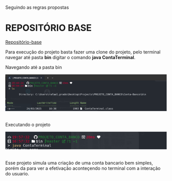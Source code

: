 Seguindo as regras propostas 

# REPOSITÓRIO BASE
[Repositório-base](https://github.com/digitalinnovationone/trilha-java-basico/tree/main/desafios/sintaxe)

Para execução do projeto basta fazer uma clone do projeto, pelo terminal navegar até pasta <b>bin</b> digitar o comando <b>java ContaTerminal</b>.

Navegando até a pasta bin

<div align="center">
<img src="./src/img/img1.png">
</div>
<br>

Executando o projeto

<div align="center">
<img src="./src/img/img2.png">
</div>
<br>

Esse projeto simula uma criação de uma conta bancario bem simples, porém da para ver a efetivação aconteçendo no terminal com a interação do usuario. 

